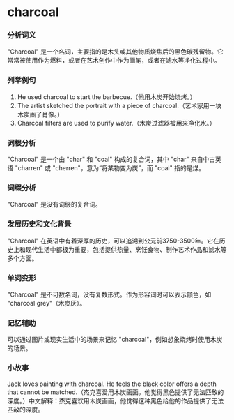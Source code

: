 # charcoal

### 分析词义

  

"Charcoal" 是一个名词，主要指的是木头或其他物质烧焦后的黑色碳残留物。它常常被使用作为燃料，或者在艺术创作中作为画笔，或者在滤水等净化过程中。

  

### 列举例句

  

1.  He used charcoal to start the barbecue.（他用木炭开始烧烤。）
2.  The artist sketched the portrait with a piece of charcoal.（艺术家用一块木炭画了肖像。）
3.  Charcoal filters are used to purify water.（木炭过滤器被用来净化水。）

  

### 词根分析

  

"Charcoal" 是一个由 "char" 和 "coal" 构成的复合词，其中 "char" 来自中古英语 "charren" 或 "cherren"，意为“将某物变为炭”，而 "coal" 指的是煤。

  

### 词缀分析

  

"Charcoal" 是没有词缀的复合词。

  

### 发展历史和文化背景

  

"Charcoal" 在英语中有着深厚的历史，可以追溯到公元前3750-3500年。它在历史上和现代生活中都极为重要，包括提供热量、烹饪食物、制作艺术作品和滤水等多个方面。

  

### 单词变形

  

"Charcoal" 是不可数名词，没有复数形式。作为形容词时可以表示颜色，如 "charcoal grey"（木炭灰）。

  

### 记忆辅助

  

可以通过图片或现实生活中的场景来记忆 "charcoal"，例如想象烧烤时使用木炭的场景。

  

### 小故事

  

Jack loves painting with charcoal. He feels the black color offers a depth that cannot be matched.（杰克喜爱用木炭画画。他觉得黑色提供了无法匹敌的深度。）中文解释：杰克喜欢用木炭画画，他觉得这种黑色给他的作品提供了无法匹敌的深度。

